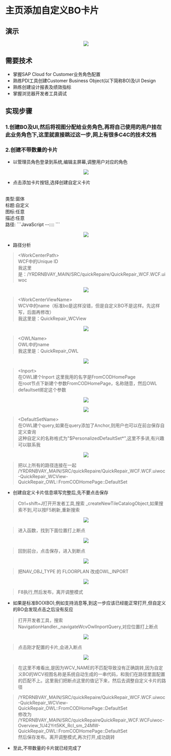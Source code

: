 # 主页添加自定义BO卡片
## 演示
<p align="center">
  <img src="./sources/img/C4C_DIY_CARD.gif">
</p>

## 需要技术
* 掌握SAP Cloud for Customer业务角色配置
* 熟练PDI工具创建Customer Business Object(以下简称BO)及UI Design
* 熟练创建设计报表及绩效指标
* 掌握浏览器开发者工具调试

## 实现步骤

### 1.创建BO及UI,然后将视图分配给业务角色,再将自己使用的用户挂在此业务角色下,这里就直接跳过这一步,网上有很多C4C的技术文档

### 2.创建不带数量的卡片

* 以管理员角色登录到系统,编辑主屏幕,调整用户对应的角色
<p align="center">
  <img src="./sources/img/DIY_Card1.png">
</p>

* 点击添加卡片按钮,选择创建自定义卡片
<br>
类型:窗体
<br>
标题:自定义
<br>
图标:任意
<br> 
描述:任意
<br>
路径:
  ```JavaScript
  <WorkCenterPath>-<WorkCenterViewName>-<OWLName>::<Intort>::<DefaultSetName>
  ```
<p align="center">
  <img src="./sources/img/DIY_Card2.png">
</p>

* 路径分析<br>

> &#60;WorkCenterPath&#62;<br>
WCF中的Unique ID<br>
我这里是：/YRDRNBVAY_MAIN/SRC/quickRepaire/QuickRepair_WCF.WCF.uiwoc
<p align="center">
  <img src="./sources/img/DIY_Card3.png">
</p>

> &#60;WorkCenterViewName&#62;<br>
WCV中的name（标准bo是这样没错，但是自定义BO不是这样。先这样写，后面再修改）<br>
我这里是：QuickRepair_WCView
<p align="center">
  <img src="./sources/img/DIY_Card4.png">
</p>

> &#60;OWLName&#62;<br>
OWL中的name<br>
我这里是：QuickRepair_OWL
<p align="center">
  <img src="./sources/img/DIY_Card5.png">
</p>

> &#60;Inport&#62;<br>
在OWL建个Inport
这里我用的名字是FromCODHomePage<br>
在root节点下新建个参数FromCODHomePage，名称随意，然后OWL defaultset绑定这个参数

<p align="center">
  <img src="./sources/img/DIY_Card6.png">
</p>
<p align="center">
  <img src="./sources/img/DIY_Card7.png">
</p>

> &#60;DefaultSetName&#62;<br>
在OWL建个query,如果在query添加了Anchor,则用户也可以在前台保存自定义查询<br>
这种自定义的名称格式为"$PersonalizedDefaultSet*",这里不多讲,有兴趣可以联系我
<p align="center">
  <img src="./sources/img/DIY_Card8.png">
</p>

> 把以上所有的路径连接在一起<br>/YRDRNBVAY_MAIN/SRC/quickRepaire/QuickRepair_WCF.WCF.uiwoc-QuickRepair_WCView-QuickRepair_OWL::FromCODHomePage::DefaultSet

* 创建自定义卡片信息填写完整后,先不要点击保存<br>
>  Ctrl+shift+J打开开发者工具,搜索 _createNewTileCatalogObject,如果搜索不到,可以按F5刷新,重新搜索
<p align="center">
  <img src="./sources/img/DIY_Card9.png">
</p>

> 进入函数，找到下面位置打上断点
<p align="center">
  <img src="./sources/img/DIY_Card10.png">
</p>

>回到前台，点击保存，进入到断点
<p align="center">
  <img src="./sources/img/DIY_Card11.png">
</p>

>把NAV_OBJ_TYPE 的 FLOORPLAN 改成OWL_INPORT
<p align="center">
  <img src="./sources/img/DIY_Card12.png">
</p>

>F8执行,然后发布，离开调整模式
* 如果是标准BO(XBO),例如支持消息等,到这一步应该已经能正常打开,但自定义的BO会发现点击之后没有反应

> 打开开发者工具，搜索NavigationHandler._navigateWcvOwlInportQuery,对应位置打上断点
<p align="center">
  <img src="./sources/img/DIY_Card13.png">
</p>

>点击刚才配置的卡片,会进入断点
<p align="center">
  <img src="./sources/img/DIY_Card14.png">
</p>

>在这里不难看出,是因为WCV_NAME的不匹配导致没有正确跳转,因为自定义BO的WCV视图名称是系统自动生成的一串代码，和我们在路径里面配置的匹配不上。这里我们把断点这里的值记下来，然后去调整自定义卡片的路径

>/YRDRNBVAY_MAIN/SRC/quickRepaire/QuickRepair_WCF.WCF.uiwoc-QuickRepair_WCView-QuickRepair_OWL::FromCODHomePage::DefaultSet<br>修改为<br>/YRDRNBVAY_MAIN/SRC/quickRepaireQuickRepair_WCF.WCFuiwoc-Overview_1U42Yrt5KK_Rcl_sm_24MW-QuickRepair_OWL::FromCODHomePage::DefaultSet<br>然后保存发布。离开调整模式,再次打开,成功跳转

* 至此,不带数量的卡片就已经完成了


